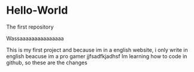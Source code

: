 # Hello-World
The first repository

Wassaaaaaaaaaaaaaaa

This is my first project and because im in a english website, i only write in english beacuse im a pro gamer jjfsadfkjadhsf
Im learning how to code in github, so these are the changes
